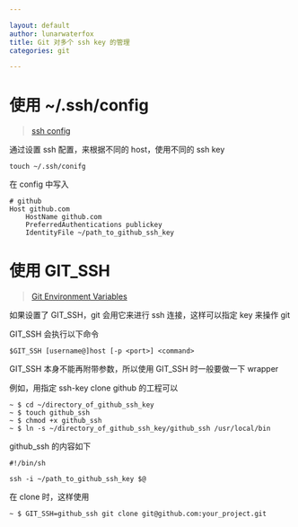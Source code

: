 ```yaml
---

layout: default
author: lunarwaterfox
title: Git 对多个 ssh key 的管理
categories: git

---
```



# 使用 ~/.ssh/config

> [ssh config](https://www.ssh.com/ssh/config/)

通过设置 ssh 配置，来根据不同的 host，使用不同的 ssh key

```console
touch ~/.ssh/conifg
```

在 config 中写入

```text
# github
Host github.com
    HostName github.com
    PreferredAuthentications publickey
    IdentityFile ~/path_to_github_ssh_key
```


# 使用 GIT_SSH

> [Git Environment Variables](https://git-scm.com/book/en/v2/Git-Internals-Environment-Variables)

如果设置了 GIT_SSH，git 会用它来进行 ssh 连接，这样可以指定 key 来操作 git

GIT_SSH 会执行以下命令

```console
$GIT_SSH [username@]host [-p <port>] <command>
```

GIT_SSH 本身不能再附带参数，所以使用 GIT_SSH 时一般要做一下 wrapper

例如，用指定 ssh-key clone github 的工程可以

```console
~ $ cd ~/directory_of_github_ssh_key
~ $ touch github_ssh
~ $ chmod +x github_ssh
~ $ ln -s ~/directory_of_github_ssh_key/github_ssh /usr/local/bin
```

github_ssh 的内容如下

```shell
#!/bin/sh

ssh -i ~/path_to_github_ssh_key $@
```

在 clone 时，这样使用

```console
~ $ GIT_SSH=github_ssh git clone git@github.com:your_project.git
```
